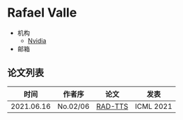 # Rafael Valle

- 机构
  - [Nvidia](../Institutions/Nvidia.md)
- 邮箱

## 论文列表

| 时间 | 作者序 | 论文 | 发表 |
|:-:|:-:|---|---|
| 2021.06.16 | No.02/06 | [RAD-TTS](../Models/TTS2_Acoustic/2021.06.16_RAD-TTS.md) | ICML 2021 |